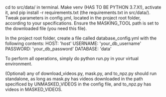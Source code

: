 cd to src/data/ in terminal.
Make venv (HAS TO BE PYTHON 3.7.X!), activate it, and pip install -r requirements.txt (the requirements.txt in src/data/).
Tweak parameters in config.yml, located in the project root folder, according to your specifications. Ensure the MASKING_TOOL path is set to the downloaded file (you need this file).

In the project root folder, create a file called database_config.yml with the following contents:
HOST: 'host'
USERNAME: 'your_db_username'
PASSWORD: 'your_db_password'
DATABASE: 'data'

To perform all operations, simply do python run.py in your virtual environment.

(Optional) any of download_videos.py, mask.py, and to_npz.py should run standalone, as long as mask.py has videos 
downloaded in the path specificed by UNMASKED_VIDEOS in the config file, and to_npz.py has videos in MASKED_VIDEOS.